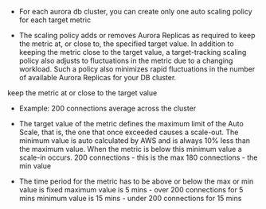 - For each aurora db cluster, you can create only one auto scaling policy for each target metric

- The scaling policy adds or removes Aurora Replicas as required to keep the metric at, or close to, the specified target value. 
In addition to keeping the metric close to the target value, a target-tracking scaling policy also adjusts to 
fluctuations in the metric due to a changing workload. Such a policy also minimizes rapid fluctuations in the number of 
available Aurora Replicas for your DB cluster.

keep the metric at or close to the target value
- Example: 200 connections average across the cluster

- The target value of the metric defines the maximum limit of the Auto Scale, that is, the one that once 
exceeded causes a scale-out. The minimum value is auto calculated by AWS and is always 
10% less than the maximum value. When the metric is below this 
minimum value a scale-in occurs.
200 connections - this is the max
180 connections - the min value

- The time period for the metric has to be above or below the max or min value is fixed
maximum value is 5 mins - over 200 connections for 5 mins
minimum value is 15 mins - under 200 connections for 15 mins

